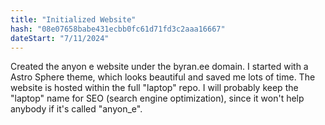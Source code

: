 ```yaml
---
title: "Initialized Website"
hash: "08e07658babe431ecbb0fc61d71fd3c2aaa16667"
dateStart: "7/11/2024"
---
```


Created the anyon e website under the byran.ee domain. I started with a Astro Sphere theme, which looks beautiful and saved me lots of time. The website is hosted within the full "laptop" repo. I will probably keep the "laptop" name for SEO (search engine optimization), since it won't help anybody if it's called "anyon_e".

